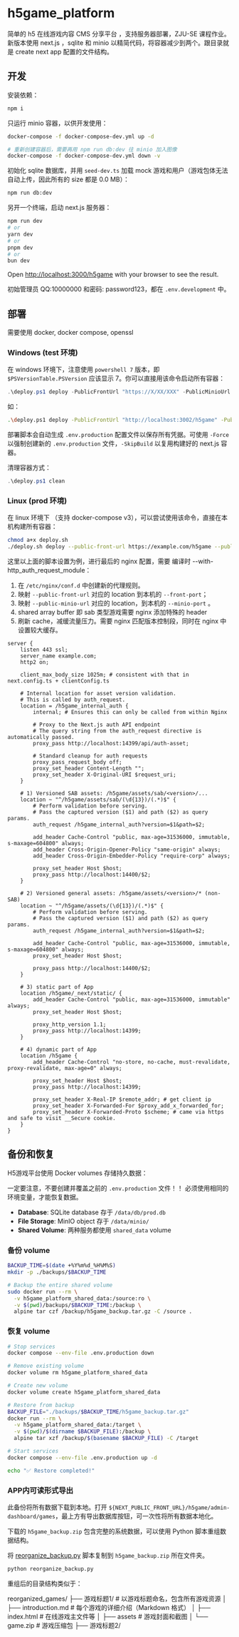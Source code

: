 # h5game_platform

简单的 h5 在线游戏内容 CMS 分享平台 ，支持服务器部署，ZJU-SE 课程作业。新版本使用 next.js ，sqlite 和 minio 以精简代码，将容器减少到两个。跟目录就是 create next app 配置的文件结构。

## 开发

安装依赖：

```bash
npm i
```

只运行 minio 容器，以供开发使用：

```bash
docker-compose -f docker-compose-dev.yml up -d

# 重新创建容器后，需要再用 npm run db:dev 往 minio 加入图像
docker-compose -f docker-compose-dev.yml down -v
```

初始化 sqlite 数据库，并用 `seed-dev.ts` 加载 mock 游戏和用户（游戏包体无法自动上传，因此所有的 size 都是 0.0 MB）：

```bash
npm run db:dev
```

另开一个终端，启动 next.js 服务器：

```bash
npm run dev
# or
yarn dev
# or
pnpm dev
# or
bun dev
```

Open [http://localhost:3000/h5game](http://localhost:3000/h5game) with your browser to see the result.

初始管理员 QQ:10000000 和密码: password123，都在 `.env.development` 中。

## 部署

需要使用 docker, docker compose, openssl

### Windows (test 环境)

在 windows 环境下，注意使用 `powershell 7` 版本，即 `$PSVersionTable.PSVersion` 应该显示 7。你可以直接用该命令启动所有容器：

```powershell
.\deploy.ps1 deploy -PublicFrontUrl "https://X/XX/XXX" -PublicMinioUrl "https://X/XX/XXX/assets" -AdminName "XXX"
```

如：

```bash
.\deploy.ps1 deploy -PublicFrontUrl "http://localhost:3002/h5game" -PublicMinioURL "http://localhost:9000" -AdminName "first_admin" -FrontPort 3002 -MinioPort 9000 -MinioConsolePort 9001
```

部署脚本会自动生成 `.env.production` 配置文件以保存所有凭据。可使用 `-Force` 以强制创建新的 `.env.production` 文件，`-SkipBuild` 以复用构建好的 next.js 容器。

清理容器方式：

```powershell
.\deploy.ps1 clean
```

### Linux (prod 环境)

在 linux 环境下 （支持 docker-compose v3），可以尝试使用该命令，直接在本机构建所有容器：

```bash
chmod a+x deploy.sh
./deploy.sh deploy --public-front-url https://example.com/h5game --public-minio-url https://example.com/h5game/assets --admin-name first_admin --front-port 14399 --minio-port 14400 --minio-console-port 14401
```

这里以上面的脚本设置为例，进行最后的 nginx 配置，需要 编译时 --with-http_auth_request_module：
1. 在 `/etc/nginx/conf.d` 中创建新的代理规则。 
2. 映射 `--public-front-url` 对应的 location 到本机的 `--front-port`；
3. 映射 `--public-minio-url` 对应的 location，到本机的 `--minio-port` 。
4. shared array buffer 即 sab 类型游戏需要 nginx 添加特殊的 header
5. 刷新 cache，减缓流量压力。需要 nginx 匹配版本控制段，同时在 nginx 中设置较大缓存。

```nginx
server {
    listen 443 ssl;
    server_name example.com;
    http2 on;
    
    client_max_body_size 1025m; # consistent with that in next.config.ts + clientConfig.ts

    # Internal location for asset version validation.
    # This is called by auth_request.
    location = /h5game_internal_auth {
        internal; # Ensures this can only be called from within Nginx
        
        # Proxy to the Next.js auth API endpoint
        # The query string from the auth_request directive is automatically passed.
        proxy_pass http://localhost:14399/api/auth-asset;
        
        # Standard cleanup for auth requests
        proxy_pass_request_body off;
        proxy_set_header Content-Length "";
        proxy_set_header X-Original-URI $request_uri;
    }

    # 1) Versioned SAB assets: /h5game/assets/sab/<version>/...
    location ~ "^/h5game/assets/sab/(\d{13})/(.*)$" {
        # Perform validation before serving.
        # Pass the captured version ($1) and path ($2) as query params.
        auth_request /h5game_internal_auth?version=$1&path=$2;

        add_header Cache-Control "public, max-age=31536000, immutable, s-maxage=604800" always;
        add_header Cross-Origin-Opener-Policy "same-origin" always;
        add_header Cross-Origin-Embedder-Policy "require-corp" always;

        proxy_set_header Host $host;
        proxy_pass http://localhost:14400/$2;
    }

    # 2) Versioned general assets: /h5game/assets/<version>/* (non-SAB)
    location ~ "^/h5game/assets/(\d{13})/(.*)$" {
        # Perform validation before serving.
        # Pass the captured version ($1) and path ($2) as query params.
        auth_request /h5game_internal_auth?version=$1&path=$2;

        add_header Cache-Control "public, max-age=31536000, immutable, s-maxage=604800" always;
        proxy_set_header Host $host;
        
        proxy_pass http://localhost:14400/$2;
    }

    # 3) static part of App
    location /h5game/_next/static/ {
        add_header Cache-Control "public, max-age=31536000, immutable" always;
        proxy_set_header Host $host;

        proxy_http_version 1.1;
        proxy_pass http://localhost:14399;
    }

    # 4) dynamic part of App
    location /h5game {
        add_header Cache-Control "no-store, no-cache, must-revalidate, proxy-revalidate, max-age=0" always;

        proxy_set_header Host $host;
        proxy_pass http://localhost:14399;

        proxy_set_header X-Real-IP $remote_addr; # get client ip
        proxy_set_header X-Forwarded-For $proxy_add_x_forwarded_for;
        proxy_set_header X-Forwarded-Proto $scheme; # came via https and safe to visit __Secure cookie.
    }
}
```

## 备份和恢复

H5游戏平台使用 Docker volumes 存储持久数据：

一定要注意，不要创建并覆盖之前的 `.env.production` 文件！！ 必须使用相同的环境变量，才能恢复数据。

- **Database**: SQLite database 存于 `/data/db/prod.db`
- **File Storage**: MinIO object 存于 `/data/minio/`
- **Shared Volume**: 两种服务都使用 `shared_data` volume

### 备份 volume

```bash
BACKUP_TIME=$(date +%Y%m%d_%H%M%S)
mkdir -p ./backups/$BACKUP_TIME

# Backup the entire shared volume
sudo docker run --rm \
  -v h5game_platform_shared_data:/source:ro \
  -v $(pwd)/backups/$BACKUP_TIME:/backup \
  alpine tar czf /backup/h5game_backup.tar.gz -C /source .
```

### 恢复 volume

```bash
# Stop services
docker compose --env-file .env.production down

# Remove existing volume
docker volume rm h5game_platform_shared_data

# Create new volume
docker volume create h5game_platform_shared_data

# Restore from backup
BACKUP_FILE="./backups/$BACKUP_TIME/h5game_backup.tar.gz"
docker run --rm \
  -v h5game_platform_shared_data:/target \
  -v $(pwd)/$(dirname $BACKUP_FILE):/backup \
  alpine tar xzf /backup/$(basename $BACKUP_FILE) -C /target

# Start services
docker compose --env-file .env.production up -d

echo "✅ Restore completed!"
```

### APP内可读形式导出

此备份将所有数据下载到本地。打开 `${NEXT_PUBLIC_FRONT_URL}/h5game/admin-dashboard/games`，最上方有导出数据库按钮，可一次性将所有数据本地化。

下载的 `h5game_backup.zip` 包含完整的系统数据，可以使用 Python 脚本重组数据结构。

将 [reorganize_backup.py](/reorganize_backup.py) 脚本复制到 `h5game_backup.zip` 所在文件夹。

```bash
python reorganize_backup.py
```

重组后的目录结构类似于：

reorganized_games/
├── 游戏标题1/              # 以游戏标题命名，包含所有游戏资源
│   ├── introduction.md    # 每个游戏的详细介绍（Markdown 格式）
│   ├── index.html         # 在线游戏主文件等
│   ├── assets             # 游戏封面和截图
│   └── game.zip           # 游戏压缩包
├── 游戏标题2/
